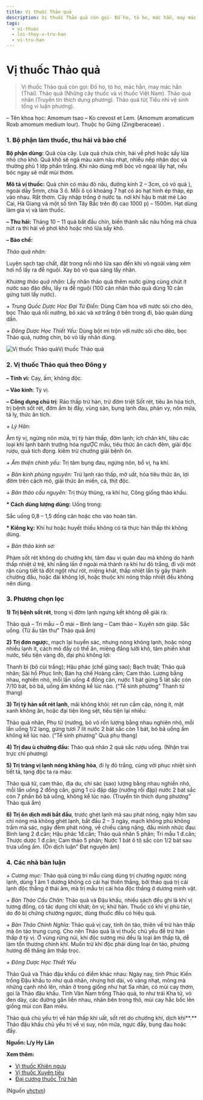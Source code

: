 ```yaml
---
title: Vị thuốc Thảo quả
description: Vị thuốc Thảo quả còn gọi- Đồ ho, tò ho, mác hẳn, may mác hẳn (Thái). Thảo quả (Những cây thuốc và vị thuốc Việt Nam). Thảo quả nhân (Truyền tín thích dụng phương). Thảo quả tử( Tiểu nhi vệ sinh tổng vi luận phương).
tags:
  - vi-thuoc
  - loi-thuy-v-tru-han
  - vi-tru-han
---
```


# Vị thuốc Thảo quả 

> Vị thuốc Thảo quả còn gọi: Đồ ho, tò ho, mác hẳn, may mác hẳn (Thái). Thảo quả (Những cây thuốc và vị thuốc Việt Nam). Thảo quả nhân (Truyền tín thích dụng phương). Thảo quả tử( Tiểu nhi vệ sinh tổng vi luận phương).

– Tên khoa học: Amomum tsao – Ko crevost et Lem. (Amomum aromaticum Roxb amomum medium lour). Thuộc họ Gừng (Zingiberaceae) .

### 1. Bộ phận làm thuốc, thu hái và bào chế

**Bộ phận dùng:** Quả của cây. Lựa quả chưa chín, hái về phơi hoặc sấy lửa nhỏ cho khô. Quả khô sẽ ngả màu xám nâu nhạt, nhiều nếp nhăn dọc và thường phủ 1 lớp phấn trắng. Khi nào dùng mới bóc vỏ ngoài lấy hạt, nếu bóc ngay sẽ mất mùi thơm.

**Mô tả vị thuốc:** Quả chín có màu đỏ nâu, đường kính 2 – 3cm, có vỏ quả ), ngoài dây 5mm, chia 3 ô. Mỗi ô có khoảng 7 hạt có áo hạt hình ép tháp, ép vào nhau. Rất thơm. Cây nhập trồng ở nước ta. nơi khí hậu b mát mẻ Lào Cai, Hà Giang và một số tỉnh Tây Bắc trên độ cao 1000 p) – 1500m. Hạt dùng làm gia vị và làm thuốc.

**– Thu hái:** Tháng 10 – 11 quả bắt đầu chín, biến thành sắc nâu hồng mà chưa nứt ra thì hái về phơi khô hoặc nhỏ lửa sấy khô.

**– Bào chế:**

*Thảo quả nhân:*

Luyện sạch tạp chất, đặt trong nồi nhỏ lửa sao đến khi vỏ ngoài vàng xém hơi nổ lấy ra để nguội. Xay bỏ vỏ qua sàng lấy nhân.

*Khương thảo quả nhân:* Lấy nhân thảo quả thêm nước gừng cùng chút ít nước sao đảo đều, lấy ra để nguội (100 cân nhân thảo quả dùng 10 cân gừng tươi lấy nước).

*+ Trung Quốc Dược Học Đại Từ Điển:* Dùng Cám hòa với nước sôi cho dẻo, bọc Thảo quả rồi nướng, bỏ xác và xơ trắng ở bên trong đi, bảo quản dùng dần.

*+ Đông Dược Học Thiết Yếu:* Dùng bột mì trộn với nước sôi cho dẻo, bọc Thảo quả, nướng chín, bỏ vỏ lấy nhân dùng.

![Vị thuốc Thảo quả](/imgs/yhctvn/vi-thuoc-thao-qua.jpg)Vị thuốc Thảo quả

### 2. Vị thuốc Thảo quả theo Đông y

**– Tính vi:** Cay, ấm, không độc. 

**– Vào kinh**: Tỳ vị.

**– Công dụng chủ trị**: Ráo thấp trừ hàn, trừ đờm triệt Sốt rét, tiêu ăn hóa tích, trị bệnh sốt rét, đờm ẩm bị đầy, vùng sản, bụng lạnh đau, phản vy, nôn mửa, tả lỵ, thức ăn tích.

*+ Lý Hãn:*

Âm tỳ vị, ngừng nôn mửa, trị tỳ hàn thấp, đờm lạnh; ích chân khí, tiêu các loại khí lạnh bành trướng hóa ngưỢC mẫu, tiêu thức ăn cách đêm, giải độc rượu, quả tích đọng. kiêm trừ chướng giải bệnh ôn.

*+ Âm thiện chính yếu:* Trị tâm bụng đau, ngừng nôn, bổ vị, hạ khí.

*+ Bản kinh phùng nguyên:* Trừ lạnh ráo thấp, mở uất, hóa tiêu thức ăn, lợi đờm trên cách mô, giải thức ăn miến, cá, thịt độc.

*+ Bản thảo cầu nguyên:* Trị thủy thũng, ra khí hư, Công giống thảo khấu.

**\* Cách dùng lượng dùng:** Uống trong:

Sắc uống 0,8 – 1,5 đồng cân hoặc cho vào hoàn tán.

**\* Kiêng kỵ:** Khí hư hoặc huyết thiếu không có tà thực hàn thấp thì không dùng.

*+ Bản thảo kinh sơ:*

Phàm sốt rét không do chướng khí, tâm đau vị quản đau mà không do hành thấp nhiệt ứ trệ, khí nắng lấn ở ngoài mà thành ra khí hư đỏ trắng, đi vội mót rặn cùng tiết tá đột ngột như rót, miệng khát, thấp nhiệt lấn tỳ gây thành chướng đầu, hoặc đái không lợi, hoặc thuộc khí nóng thấp nhiệt đều không nên dùng.

### 3. Phương chọn lọc

**1) Trị bệnh sốt rét**, trong vị đờm lạnh ngưng kết không dễ giải rà:

Thảo quả – Tri mẫu – Ô mai – Binh lang – Cam thảo – Xuyên sơn giáp. Sắc uống. (Từ ấu tân thư” Thảo quả ẩm)

**2) Trị đơn ngượ**c, mạch lại huyền sác, nhưng nóng không lạnh, hoặc nóng nhiều lạnh ít, cách mô đầy có thể ăn, miệng đắng lưỡi khô, tâm phiền khát nước, tiểu tiện vàng đỏ, đại phủ không lợi:

Thanh bì (bỏ cùi trắng); Hậu phác (chế gừng sao); Bạch truật; Thảo quả nhân; Sài hồ Phục linh; Bán hạ chế Hoàng cầm; Cam thảo. Lượng bằng nhau, nghiền nhỏ, mỗi lần uống 4 đồng cân, nước 1 bát gừng 5 lát sắc còn 7/10 bát, bỏ bã, uống ấm không kể lúc nào. (“Tế sinh phương” Thanh từ thang)

**3) Trị tỳ hàn sốt rét lạnh**, mãi không khỏi: rét run cầm cập, nóng ít, mặt xanh không ăn, hoặc đại tiện lỏng sệt, tiếu tiện lại nhiều:

Thảo quả nhân, Phụ tử (nướng, bỏ vỏ rốn lượng bằng nhau nghiên nhỏ, mỗi lần uống 1/2 lạng, gừng tươi 7 lít nước 2 bát sắc còn 1 bát, bỏ bã uống ấm không kể lúc nào. (“Tế sinh phương” Quả phụ thang)

**4) Trị đau ù chướng đầu:** Thảo quả nhân 2 quả sắc rượu uống. (Nhận trai trực chỉ phương)

**5) Trị tràng vị lạnh nóng không hòa**, đi lỵ đỏ trắng, cùng với phục nhiệt sinh tiết tả, tạng độc ta ra máu:

Thảo quả tử, cam thảo, địa du, chỉ sác (sao) lượng bằng nhau nghiền nhỏ, mỗi lần uống 2 đồng cân, gừng 1 củ đập dập (nướng rồi đập) nước 2 bát sắc còn 7 phần bỏ bã uống, không kể lúc nào. (Truyền tín thích dụng phương” Thảo quả ẩm)

**6) Trị ôn dịch mới bắt đầu**, trước ghét lạnh mà sau phát nóng, ngày hôm sau chỉ nóng mà không ghét lạnh, bắt đầu 2 – 3 ngày, mạch không phù không trầm mà sác, ngày đêm phát nóng, về chiều càng nặng, đầu mình nhức đau: Binh lang 2 đ.cân; Hậu phác 1đ.cân; Thảo quả nhân 5 phân; Tri mẫu 1 đ.cân; Thược dược 1 đ.cân; Cam thảo 5 phân; Nước 1 bát ô tô sắc còn 1/2 bát sau trưa uống ấm. (Ôn dịch luận” Đạt nguyên âm) 

### 4. Các nhà bàn luận

*+ Cương mục:* Thảo quả cùng tri mẫu cùng dùng trị chướng ngược nóng lạnh, dùng 1 âm 1 dương không có cái hại thiên thắng, bởi thảo quả trị cái lạnh độc thắng ở thái âm, mà trị mẫu trị cái hóa độc thắng ở dương minh vật.

*+ Bản Thảo Cầu Chân:* Thảo quả và Đậu khấu, nhiều sách đều ghi là khí vị tương đồng, có tác dụng chỉ khát; ôn vị; khứ hàn. Thuốc có khí vị phù tán, do đó bị chứng chướng ngược, dùng thuốc đều có hiệu quả.

*+ Bản Thảo Chính Nghĩa:* Thảo quả vị cay, tính ôn táo, thiên về trừ hàn thấp mà ôn táo trung cung. Cho nên Thảo quả là vị thuốc chủ yếu để trừ hàn thấp ở tỳ vị. Ở vùng rừng núi, khí độc sương mù đều là loại âm thấp tà, dễ làm tổn thương chính khí. Muốn trừ khí độc phải dùng loại ôn táo, phương hương để thắng âm thấp trọc.

*+ Đông Dược Học Thiết Yếu*

Thảo Quả và Thảo đậu khấu có điểm khác nhau: Ngày nay, tỉnh Phúc Kiến trồng Đậu khấu to như quả nhãn, nhưng hơi dài, vỏ vàng nhạt, mỏng mà những cạnh nhô lên, nhân ở trong giống như hạt Sa nhân, có mùi cay thơm, gọi là Thảo đậu khấu. Tỉnh Vân Nam trồng Thảo quả, to như trái Kha tử, vỏ đen dày, các đường gân liền nhau, nhân bên trong thô, mùi cay hắc bốc lên giống mùi con Ban miêu.

Thảo quả chủ yếu trị về hàn thấp khí uất, sốt rét do chướng khí, dịch khí**.** Thảo đậu khấu chủ yếu trị về vị suy, nôn mửa, ngực đầy, bụng đau hoặc đầy.

**Nguồn: L/y Hy Lãn**

**Xem thêm:**

* [Vị thuốc Khiên ngưu](/yhctvn/vi-thuoc-khien-nguu)
* [Vị thuốc Xuyên tiêu](/yhctvn/vi-thuoc-xuyen-tieu)
* [Đại cương thuốc Trừ hàn](/yhctvn/dai-cuong-thuoc-tru-han)

(Nguồn <a href="https://yhctvn.com/vi-thuoc-thao-qua/" target="_blank">yhctvn</a>)
